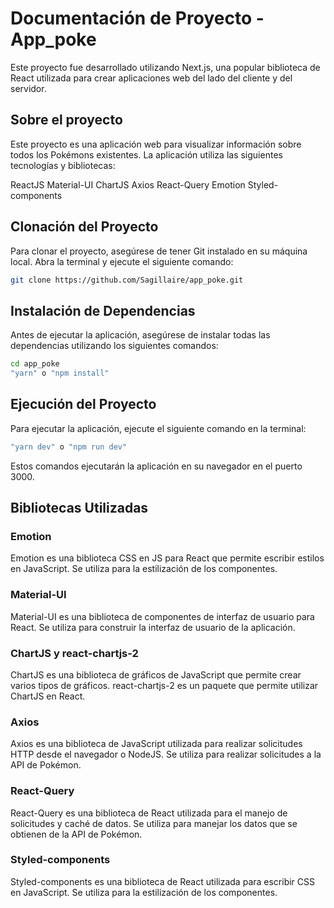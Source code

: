 # Documentación de Proyecto - App_poke
Este proyecto fue desarrollado utilizando Next.js, una popular biblioteca de React utilizada para crear aplicaciones web del lado del cliente y del servidor.

## Sobre el proyecto
Este proyecto es una aplicación web para visualizar información sobre todos los Pokémons existentes. La aplicación utiliza las siguientes tecnologías y bibliotecas:

ReactJS
Material-UI
ChartJS
Axios
React-Query
Emotion
Styled-components

## Clonación del Proyecto
Para clonar el proyecto, asegúrese de tener Git instalado en su máquina local. Abra la terminal y ejecute el siguiente comando:

```bash
git clone https://github.com/Sagillaire/app_poke.git
```

## Instalación de Dependencias
Antes de ejecutar la aplicación, asegúrese de instalar todas las dependencias utilizando los siguientes comandos:
```bash
cd app_poke
"yarn" o "npm install"
```

## Ejecución del Proyecto
Para ejecutar la aplicación, ejecute el siguiente comando en la terminal:
```bash
"yarn dev" o "npm run dev"
```
Estos comandos ejecutarán la aplicación en su navegador en el puerto 3000.

## Bibliotecas Utilizadas
### Emotion
Emotion es una biblioteca CSS en JS para React que permite escribir estilos en JavaScript. Se utiliza para la estilización de los componentes.

### Material-UI
Material-UI es una biblioteca de componentes de interfaz de usuario para React. Se utiliza para construir la interfaz de usuario de la aplicación.

### ChartJS y react-chartjs-2
ChartJS es una biblioteca de gráficos de JavaScript que permite crear varios tipos de gráficos. react-chartjs-2 es un paquete que permite utilizar ChartJS en React.

### Axios
Axios es una biblioteca de JavaScript utilizada para realizar solicitudes HTTP desde el navegador o NodeJS. Se utiliza para realizar solicitudes a la API de Pokémon.

### React-Query
React-Query es una biblioteca de React utilizada para el manejo de solicitudes y caché de datos. Se utiliza para manejar los datos que se obtienen de la API de Pokémon.

### Styled-components
Styled-components es una biblioteca de React utilizada para escribir CSS en JavaScript. Se utiliza para la estilización de los componentes.
